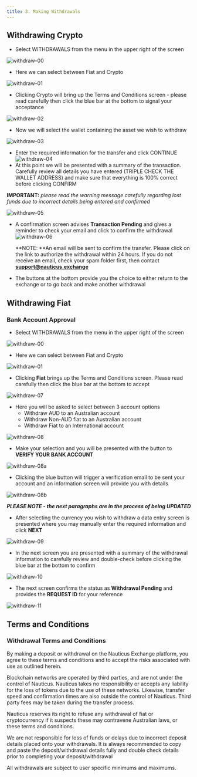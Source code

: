```yaml
---
title: 3. Making Withdrawals
---
```

## Withdrawing Crypto

* Select WITHDRAWALS from the menu in the upper right of the screen

![withdraw-00](https://nauticus.exchange/help/images/Exchange/withdraw-00.png)

* Here we can select between Fiat and Crypto

![withdraw-01](https://nauticus.exchange/help/images/Exchange/withdraw-01.png)

* Clicking Crypto will bring up the Terms and Conditions screen - please read carefully then click the blue bar at the bottom to signal your acceptance

![withdraw-02](https://nauticus.exchange/help/images/Exchange/withdraw-02.png)

* Now we will select the wallet containing the asset we wish to withdraw

![withdraw-03](https://nauticus.exchange/help/images/Exchange/withdraw-03.png)

* Enter the required information for the transfer and click CONTINUE
   ![withdraw-04](https://nauticus.exchange/help/images/Exchange/withdraw-04.png)
* At this point we will be presented with a summary of the transaction. Carefully review all details you have entered (TRIPLE CHECK THE WALLET ADDRESS) and make sure that everything is 100% correct before clicking CONFIRM

**IMPORTANT:** _please read the warning message carefully regarding lost funds due to incorrect details being entered and confirmed_

![withdraw-05](https://nauticus.exchange/help/images/Exchange/withdraw-05.png)

* A confirmation screen advises **Transaction Pending** and gives a reminder to check your email and click to confirm the withdrawal
  ![withdraw-06](https://nauticus.exchange/help/images/Exchange/withdraw-06.png)

  **NOTE: **An email will be sent to confirm the transfer. Please click on the link to authorize the withdrawal within 24 hours. If you do not receive an email, check your spam folder first, then contact **support@nauticus.exchange**

* The buttons at the bottom provide you the choice to either return to the exchange or to go back and make another withdrawal

## Withdrawing Fiat

### Bank Account Approval

* Select WITHDRAWALS from the menu in the upper right of the screen

![withdraw-00](https://nauticus.exchange/help/images/Exchange/withdraw-00.png)

* Here we can select between Fiat and Crypto

![withdraw-01](https://nauticus.exchange/help/images/Exchange/withdraw-01.png)

* Clicking **Fiat** brings up the Terms and Conditions screen. Please read carefully then click the blue bar at the bottom to accept

![withdraw-07](https://nauticus.exchange/help/images/Exchange/withdraw-07.png)

* Here you will be asked to select between 3 account options
  * Withdraw AUD to an Australian account
  * Withdraw Non-AUD fiat to an Australian account
  * Withdraw Fiat to an International account

![withdraw-08](https://nauticus.exchange/help/images/Exchange/withdraw-08.png)

* Make your selection and you will be presented with the button to **VERIFY YOUR BANK ACCOUNT**

![withdraw-08a](https://nauticus.exchange/help/images/Exchange/withdraw-08a.png)



* Clicking the blue button will trigger a verification email to be sent your account and an information screen will provide you with details

![withdraw-08b](https://nauticus.exchange/help/images/Exchange/withdraw-08b.png)



***PLEASE NOTE - the next paragraphs are in the process of being UPDATED*** 

* After selecting the currency you wish to withdraw a data entry screen is presented where you may manually enter the required information and click **NEXT**

![withdraw-09](https://nauticus.exchange/help/images/Exchange/withdraw-09.png)

* In the next screen you are presented with a summary of the withdrawal information to carefully review and double-check before clicking the blue bar at the bottom to confirm

![withdraw-10](https://nauticus.exchange/help/images/Exchange/withdraw-10.png)

* The next screen confirms the status as **Withdrawal Pending** and provides the **REQUEST ID** for your reference

![withdraw-11](https://nauticus.exchange/help/images/Exchange/withdraw-11.png)

## Terms and Conditions

### Withdrawal Terms and Conditions

By making a deposit or withdrawal on the Nauticus Exchange platform, you agree to these terms and conditions and to accept the risks associated with use as outlined herein.

Blockchain networks are operated by third parties, and are not under the control of Nauticus. Nauticus takes no responsibility or accepts any liability for the loss of tokens due to the use of these networks. Likewise, transfer speed and confirmation times are also outside the control of Nauticus. Third party fees may be taken during the transfer process.

Nauticus reserves its right to refuse any withdrawal of fiat or cryptocurrency if it suspects these may contravene Australian laws, or these terms and conditions.

We are not responsible for loss of funds or delays due to incorrect deposit details placed onto your withdrawals. It is always recommended to copy and paste the deposit/withdrawal details fully and double check details prior to completing your deposit/withdrawal

All withdrawals are subject to user specific minimums and maximums.
